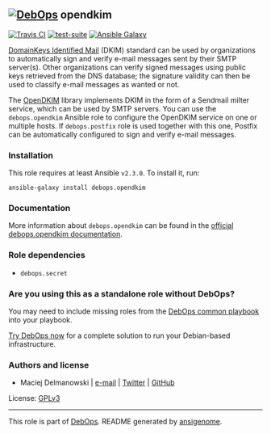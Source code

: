 ## [![DebOps](https://debops.org/images/debops-small.png)](https://debops.org) opendkim

<!-- This file was generated by Ansigenome. Do not edit this file directly but
     instead have a look at the files in the ./meta/ directory. -->

[![Travis CI](https://img.shields.io/travis/debops/ansible-opendkim.svg?style=flat)](https://travis-ci.org/debops/ansible-opendkim)
[![test-suite](https://img.shields.io/badge/test--suite-ansible--opendkim-blue.svg?style=flat)](https://github.com/debops/test-suite/tree/master/ansible-opendkim/)
[![Ansible Galaxy](https://img.shields.io/badge/galaxy-debops.opendkim-660198.svg?style=flat)](https://github.com/debops/ansible-opendkim)


[DomainKeys Identified Mail](https://en.wikipedia.org/wiki/DomainKeys_Identified_Mail)
(DKIM) standard can be used by organizations to automatically sign and verify
e-mail messages sent by their SMTP server(s). Other organizations can verify
signed messages using public keys retrieved from the DNS database; the
signature validity can then be used to classify e-mail messages as wanted or
not.

The [OpenDKIM](http://opendkim.org/) library implements DKIM in the form of
a Sendmail milter service, which can be used by SMTP servers. You can use
the `debops.opendkim` Ansible role to configure the OpenDKIM service on one
or multiple hosts. If `debops.postfix` role is used together with this one,
Postfix can be automatically configured to sign and verify e-mail messages.

### Installation

This role requires at least Ansible `v2.3.0`. To install it, run:

```Shell
ansible-galaxy install debops.opendkim
```

### Documentation

More information about `debops.opendkim` can be found in the
[official debops.opendkim documentation](https://docs.debops.org/en/latest/ansible/roles/ansible-opendkim/docs/).


### Role dependencies

- `debops.secret`

### Are you using this as a standalone role without DebOps?

You may need to include missing roles from the [DebOps common
playbook](https://github.com/debops/debops-playbooks/blob/master/playbooks/common.yml)
into your playbook.

[Try DebOps now](https://debops.org/) for a complete solution to run your Debian-based infrastructure.





### Authors and license

- Maciej Delmanowski | [e-mail](mailto:drybjed@gmail.com) | [Twitter](https://twitter.com/drybjed) | [GitHub](https://github.com/drybjed)

License: [GPLv3](https://tldrlegal.com/license/gnu-general-public-license-v3-%28gpl-3%29)

***

This role is part of [DebOps](https://debops.org/). README generated by [ansigenome](https://github.com/nickjj/ansigenome/).
